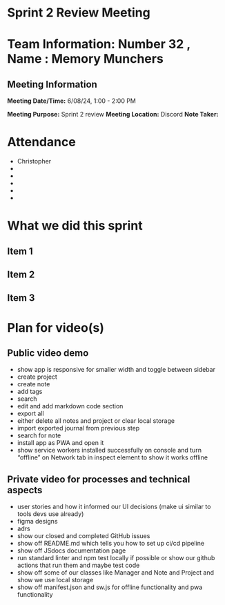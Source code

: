 # Sprint 2 Review Meeting

# Team Information: Number 32 , Name : Memory Munchers
## Meeting Information

**Meeting Date/Time:** 6/08/24, 1:00 - 2:00 PM 

**Meeting Purpose:** Sprint 2 review
**Meeting Location:** Discord
**Note Taker:** 

# Attendance

- Christopher
-
-
-
-
-

# What we did this sprint

## Item 1


## Item 2


## Item 3


# Plan for video(s)

## Public video demo

- show app is responsive for smaller width and toggle between sidebar
- create project
- create note
- add tags
- search
- edit and add markdown code section
- export all
- either delete all notes and project or clear local storage
- import exported journal from previous step
- search for note 
- install app as PWA and open it
- show service workers installed successfully on console and turn “offline” on Network tab in inspect element to show it works offline

## Private video for processes and technical aspects

- user stories and how it informed our UI decisions (make ui similar to tools devs use already)
- figma designs
- adrs 
- show our closed and completed GitHub issues
- show off README.md which tells you how to set up ci/cd pipeline
- show off JSdocs documentation page
- run standard linter and npm test locally if possible or show our github actions that run them and maybe test code
- show off some of our classes like Manager and Note and Project and show we use local storage 
- show off manifest.json and sw.js for offline functionality and pwa functionality





